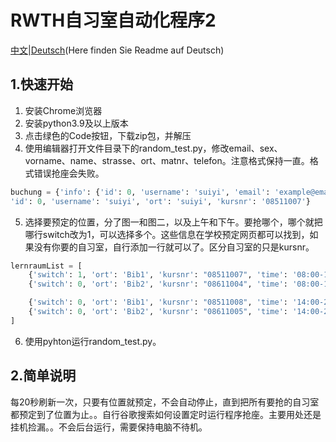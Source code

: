 # RWTH自习室自动化程序2

[中文](https://github.com/xieqifei/AutoLernraum)|[Deutsch](https://github.com/xieqifei/AutoLernraum/blob/main/README_DE.md)(Here finden Sie Readme auf Deutsch)

## 1.快速开始

1. 安装Chrome浏览器
2. 安装python3.9及以上版本
3. 点击绿色的Code按钮，下载zip包，并解压
4. 使用编辑器打开文件目录下的random_test.py，修改email、sex、vorname、name、strasse、ort、matnr、telefon。注意格式保持一直。格式错误抢座会失败。

```python
buchung = {'info': {'id': 0, 'username': 'suiyi', 'email': 'example@email.com', 'sex': 'M', 'vorname': 'Feieie', 'name': 'Xu', 'strasse': 'Ponttorstr.1','ort': '52074  Aachen', 'status': 'S-RWTH', 'matnr': '404093', 'telefon': '00491799860915'}, 
'id': 0, 'username': 'suiyi', 'ort': 'suiyi', 'kursnr': '08511007'}
```

5. 选择要预定的位置，分了图一和图二，以及上午和下午。要抢哪个，哪个就把哪行switch改为1，可以选择多个。这些信息在学校预定网页都可以找到，如果没有你要的自习室，自行添加一行就可以了。区分自习室的只是kursnr。

```python
lernraumList = [
    {'switch': 1, 'ort': 'Bib1', 'kursnr': "08511007", 'time': '08:00-14:00'},
    {'switch': 0, 'ort': 'Bib2', 'kursnr': "08611004", 'time': '08:00-14:00'},

    {'switch': 0, 'ort': 'Bib1', 'kursnr': "08511008", 'time': '14:00-20:00'},
    {'switch': 0, 'ort': 'Bib2', 'kursnr': "08611005", 'time': '14:00-20:00'}
]
```

6. 使用pyhton运行random_test.py。

## 2.简单说明

每20秒刷新一次，只要有位置就预定，不会自动停止，直到把所有要抢的自习室都预定到了位置为止。。自行谷歌搜索如何设置定时运行程序抢座。主要用处还是挂机捡漏。。不会后台运行，需要保持电脑不待机。

